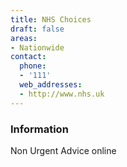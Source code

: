 ```yaml
---
title: NHS Choices
draft: false
areas:
- Nationwide
contact:
  phone:
  - '111'
  web_addresses:
  - http://www.nhs.uk
---
```


### Information
Non Urgent Advice online

